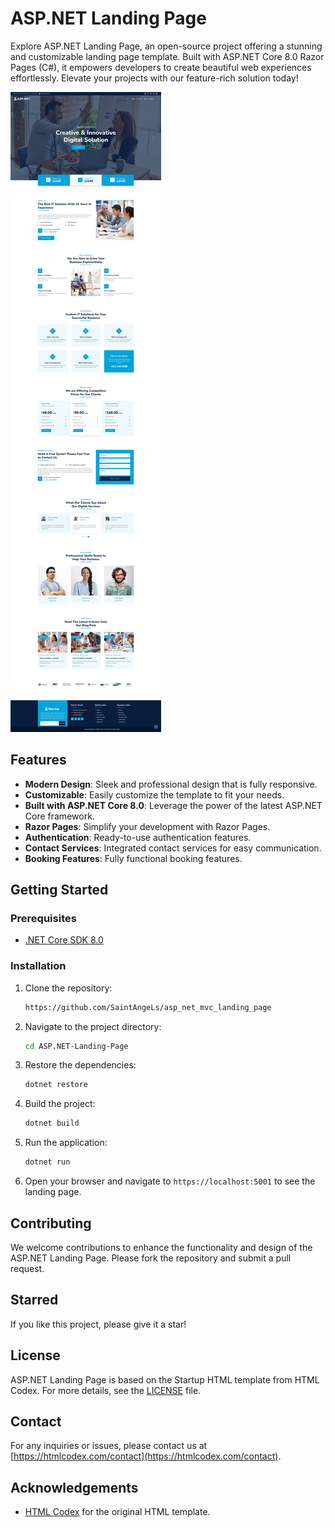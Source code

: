 # ASP.NET Landing Page

Explore ASP.NET Landing Page, an open-source project offering a stunning and customizable landing page template. Built with ASP.NET Core 8.0 Razor Pages (C#), it empowers developers to create beautiful web experiences effortlessly. Elevate your projects with our feature-rich solution today!

![ASP.NET Landing Page](wwwroot/landing-page.png)

## Features

- **Modern Design**: Sleek and professional design that is fully responsive.
- **Customizable**: Easily customize the template to fit your needs.
- **Built with ASP.NET Core 8.0**: Leverage the power of the latest ASP.NET Core framework.
- **Razor Pages**: Simplify your development with Razor Pages.
- **Authentication**: Ready-to-use authentication features.
- **Contact Services**: Integrated contact services for easy communication.
- **Booking Features**: Fully functional booking features.

## Getting Started

### Prerequisites

- [.NET Core SDK 8.0](https://dotnet.microsoft.com/download/dotnet/8.0)

### Installation

1. Clone the repository:
    ```sh
    https://github.com/SaintAngeLs/asp_net_mvc_landing_page
    ```
2. Navigate to the project directory:
    ```sh
    cd ASP.NET-Landing-Page
    ```
3. Restore the dependencies:
    ```sh
    dotnet restore
    ```
4. Build the project:
    ```sh
    dotnet build
    ```
5. Run the application:
    ```sh
    dotnet run
    ```
6. Open your browser and navigate to `https://localhost:5001` to see the landing page.

## Contributing

We welcome contributions to enhance the functionality and design of the ASP.NET Landing Page. Please fork the repository and submit a pull request.

## Starred

If you like this project, please give it a star!

## License

ASP.NET Landing Page is based on the Startup HTML template from HTML Codex. For more details, see the [LICENSE](LICENSE) file.

## Contact

For any inquiries or issues, please contact us at [https://htmlcodex.com/contact](https://htmlcodex.com/contact).

## Acknowledgements

- [HTML Codex](https://htmlcodex.com) for the original HTML template.
